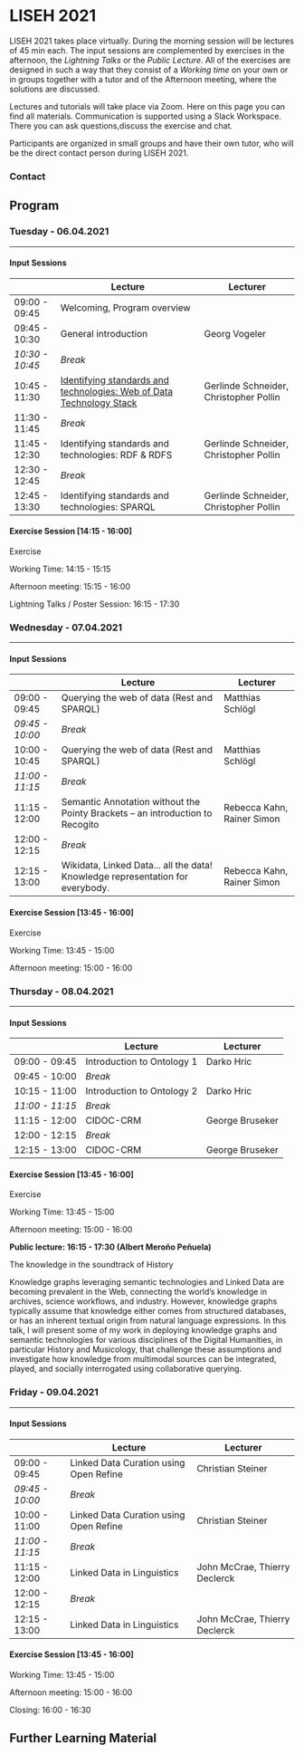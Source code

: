 # LISEH 2021

LISEH 2021 takes place virtually. During the morning session will be lectures of 45 min each. The input sessions are complemented by exercises in the afternoon, the *Lightning Talks* or the *Public Lecture*. All of the exercises are designed in such a way that they consist of a *Working time* on your own or in groups together with a tutor and of the Afternoon meeting, where the solutions are discussed.

Lectures and tutorials will take place via Zoom. Here on this page you can find all materials. Communication is supported using a Slack Workspace. There you can ask questions,discuss the exercise and chat.

Participants are organized in small groups and have their own tutor, who will be the direct contact person during LISEH 2021.

### Contact

## Program

### Tuesday - 06.04.2021

------

#### Input Sessions

|                 | Lecture                                                      | Lecturer                               |
| --------------- | ------------------------------------------------------------ | -------------------------------------- |
| 09:00 - 09:45   | Welcoming, Program overview                                  |                                        |
| 09:45 - 10:30   | General introduction                                         | Georg Vogeler                      |
| *10:30 - 10:45* | *Break*                                                      |                                        |
| 10:45 - 11:30   | [Identifying standards and technologies: Web of Data Technology Stack](https://docs.google.com/presentation/d/1UxHjUFDf7_vgR3cNi0DHiJ4pKmZO78RprOokPNZ-xb0/edit?usp=sharing) | Gerlinde Schneider, Christopher Pollin |
| 11:30 - 11:45   | *Break*                                                      |                                        |
| 11:45 - 12:30   | Identifying standards and technologies: RDF & RDFS           | Gerlinde Schneider, Christopher Pollin |
| 12:30 - 12:45   | *Break*                                                      |                                        |
| 12:45 - 13:30   | Identifying standards and technologies: SPARQL               | Gerlinde Schneider, Christopher Pollin |

#### Exercise Session [14:15 - 16:00]

Exercise

Working Time: 14:15 - 15:15

Afternoon meeting: 15:15 - 16:00

Lightning Talks / Poster Session: 16:15 - 17:30

### Wednesday - 07.04.2021

------

#### Input Sessions

|                 | Lecture                                                      | Lecturer                       |
| :-------------- | ------------------------------------------------------------ | ------------------------------ |
| 09:00 - 09:45   | Querying the web of data (Rest and SPARQL)                   | Matthias Schlögl               |
| *09:45 - 10:00* | *Break*                                                      |                                |
| 10:00 - 10:45   | Querying the web of data (Rest and SPARQL)                   | Matthias Schlögl               |
| *11:00 - 11:15* | *Break*                                                      |                                |
| 11:15 - 12:00   | Semantic Annotation without the Pointy Brackets – an introduction to Recogito | Rebecca Kahn, Rainer Simon|
| 12:00 - 12:15   | *Break*                                                      |                                |
| 12:15 - 13:00   | Wikidata, Linked Data... all the data!  Knowledge representation for everybody. | Rebecca Kahn, Rainer Simon|

#### Exercise Session  [13:45 - 16:00]

Exercise

Working Time: 13:45 - 15:00

Afternoon meeting: 15:00 - 16:00

### Thursday - 08.04.2021

------

#### Input Sessions

|                 | Lecture                    | Lecturer              |
| --------------- | -------------------------- | --------------------- |
| 09:00 - 09:45   | Introduction to Ontology 1 | Darko Hric            |
| 09:45 - 10:00   | *Break*                    |                       |
| 10:15 - 11:00   | Introduction to Ontology 2 | Darko Hric            |
| *11:00 - 11:15* | *Break*                    |                       |
| 11:15 - 12:00   | CIDOC-CRM                  | George Bruseker       |
| 12:00 - 12:15   | *Break*                    |                       |
| 12:15 - 13:00   | CIDOC-CRM                  | George Bruseker       |

#### Exercise Session  [13:45 - 16:00]

Exercise

Working Time: 13:45 - 15:00

Afternoon meeting: 15:00 - 16:00

__Public lecture: 16:15 - 17:30  (Albert Meroño Peñuela)__

The knowledge in the soundtrack of History

Knowledge graphs leveraging semantic technologies and Linked Data are becoming prevalent in the Web, connecting the world’s knowledge in archives, science workflows, and industry. However, knowledge graphs typically assume that knowledge either comes from structured databases, or has an inherent textual origin from natural language expressions. In this talk, I will present some of my work in deploying knowledge graphs and semantic technologies for various disciplines of the Digital Humanities, in particular History and Musicology, that challenge these assumptions and investigate how knowledge from multimodal sources can be integrated, played, and socially interrogated using collaborative querying.

### Friday  - 09.04.2021

------

#### Input Sessions

|                   | Lecture                                | Lecturer                         |
| ----------------- | -------------------------------------- | -------------------------------- |
| 09:00 - 09:45     | Linked Data Curation using Open Refine | Christian Steiner                |
| *09:45 - 10:00*   | *Break*                                |                                  |
| 10:00 - 11:00     | Linked Data Curation using Open Refine | Christian Steiner                |
| *11:00* *- 11:15* | *Break*                                |                                  |
| 11:15 - 12:00     | Linked Data in Linguistics             | John McCrae, Thierry Declerck    |
| 12:00 - 12:15     | *Break*                                |                                  |
| 12:15 - 13:00     | Linked Data in Linguistics             | John McCrae, Thierry Declerck    |

#### Exercise Session  [13:45 - 16:00]

Working Time: 13:45 - 15:00

Afternoon meeting: 15:00 - 16:00

Closing: 16:00 - 16:30

## Further Learning Material
